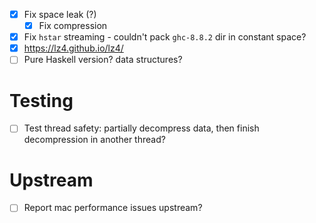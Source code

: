 - [x] Fix space leak (?)
  - [x] Fix compression
- [x] Fix `hstar` streaming - couldn't pack `ghc-8.8.2` dir in constant space?
- [x] https://lz4.github.io/lz4/
- [ ] Pure Haskell version? data structures?
# Testing
- [ ] Test thread safety: partially decompress data, then finish decompression in another
  thread?
# Upstream
- [ ] Report mac performance issues upstream?
